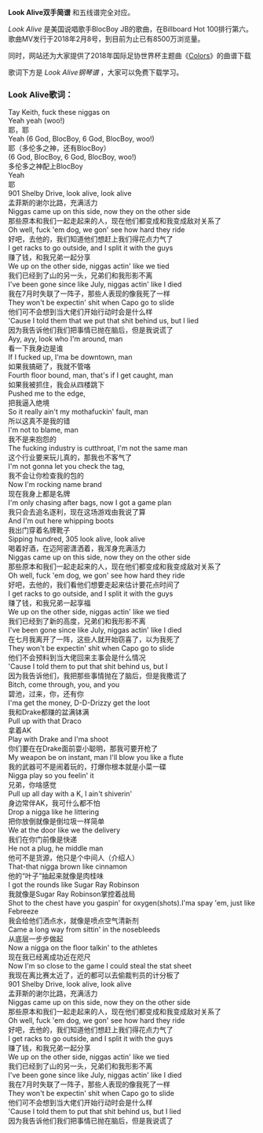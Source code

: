

**Look Alive双手简谱** 和五线谱完全对应。

_Look Alive_ 是美国说唱歌手BlocBoy JB的歌曲，在Billboard Hot
100排行第六。歌曲MV发行于2018年2月8号，到目前为止已有8500万浏览量。

同时，网站还为大家提供了2018年国际足协世界杯主题曲《[Colors](Music-9027-Colors-2018年国际足协世界杯主题曲.html
"Colors")》的曲谱下载

歌词下方是 _Look Alive钢琴谱_ ，大家可以免费下载学习。

### Look Alive歌词：

Tay Keith, fuck these niggas on  
Yeah yeah (woo!)  
耶，耶  
Yeah (6 God, BlocBoy, 6 God, BlocBoy, woo!)  
耶（多伦多之神，还有BlocBoy）  
(6 God, BlocBoy, 6 God, BlocBoy, woo!)  
多伦多之神配上BlocBoy  
Yeah  
耶  
901 Shelby Drive, look alive, look alive  
孟菲斯的谢尔比路，充满活力  
Niggas came up on this side, now they on the other side  
那些原本和我们一起走起来的人，现在他们都变成和我变成敌对关系了  
Oh well, fuck 'em dog, we gon' see how hard they ride  
好吧，去他的，我们知道他们想赶上我们得花点力气了  
I get racks to go outside, and I split it with the guys  
赚了钱，和我兄弟一起分享  
We up on the other side, niggas actin' like we tied  
我们已经到了山的另一头，兄弟们和我形影不离  
I've been gone since like July, niggas actin' like I died  
我在7月时失联了一阵子，那些人表现的像我死了一样  
They won't be expectin' shit when Capo go to slide  
他们可不会想到当大佬们开始行动时会是什么样  
'Cause I told them that we put that shit behind us, but I lied  
因为我告诉他们我们把事情已抛在脑后，但是我说谎了  
Ayy, ayy, look who I'm around, man  
看一下我身边是谁  
If I fucked up, I'ma be downtown, man  
如果我搞砸了，我就不管咯  
Fourth floor bound, man, that's if I get caught, man  
如果我被抓住，我会从四楼跳下  
Pushed me to the edge,  
把我逼入绝境  
So it really ain't my mothafuckin' fault, man  
所以这真不是我的错  
I'm not to blame, man  
我不是来抱怨的  
The fucking industry is cutthroat, I'm not the same man  
这个行业要来玩儿真的，那我也不客气了  
I'm not gonna let you check the tag,  
我不会让你检查我的包的  
Now I'm rocking name brand  
现在我身上都是名牌  
I'm only chasing after bags, now I got a game plan  
我只会去追名逐利，现在这场游戏由我说了算  
And I'm out here whipping boots  
我出门穿着名牌靴子  
Sipping hundred, 305 look alive, look alive  
喝着好酒，在迈阿密潇洒着，我浑身充满活力  
Niggas came up on this side, now they on the other side  
那些原本和我们一起走起来的人，现在他们都变成和我变成敌对关系了  
Oh well, fuck 'em dog, we gon' see how hard they ride  
好吧，去他的，我们看他们想要走起来估计要花点时间了  
I get racks to go outside, and I split it with the guys  
赚了钱，和我兄弟一起享福  
We up on the other side, niggas actin' like we tied  
我们已经到了新的高度，兄弟们和我形影不离  
I've been gone since like July, niggas actin' like I died  
在七月我离开了一阵，这些人就开始窃喜了，以为我死了  
They won't be expectin' shit when Capo go to slide  
他们不会预料到当大佬回来主事会是什么情况  
'Cause I told them to put that shit behind us, but I  
因为我告诉他们，我把那些事情抛在了脑后，但是我撒谎了  
Bitch, come through, you, and you  
碧池，过来，你，还有你  
I'ma get the money, D-D-Drizzy get the loot  
我和Drake都赚的盆满钵满  
Pull up with that Draco  
拿着AK  
Play with Drake and I'ma shoot  
你们要在在Drake面前耍小聪明，那我可要开枪了  
My weapon be on instant, man I'll blow you like a flute  
我的武器可不是闹着玩的，打爆你根本就是小菜一碟  
Nigga play so you feelin' it  
兄弟，你啥感觉  
Pull up all day with a K, I ain't shiverin'  
身边常伴AK，我可什么都不怕  
Drop a nigga like he littering  
把你放倒就像是倒垃圾一样简单  
We at the door like we the delivery  
我们在你门前像是快递  
He not a plug, he middle man  
他可不是货源，他只是个中间人（介绍人）  
That-that nigga brown like cinnamon  
他的“叶子”抽起来就像是肉桂味  
I got the rounds like Sugar Ray Robinson  
我就像是Sugar Ray Robinson掌控着战局  
Shot to the chest have you gaspin' for oxygen(shots).I'ma spay 'em, just like
Febreeze  
我会给他们洒点水，就像是喷点空气清新剂  
Came a long way from sittin' in the nosebleeds  
从底层一步步做起  
Now a nigga on the floor talkin' to the athletes  
现在我已经离成功近在咫尺  
Now I'm so close to the game I could steal the stat sheet  
我现在离比赛太近了，近的都可以去偷裁判员的计分板了  
901 Shelby Drive, look alive, look alive  
孟菲斯的谢尔比路，充满活力  
Niggas came up on this side, now they on the other side  
那些原本和我们一起走起来的人，现在他们都变成和我变成敌对关系了  
Oh well, fuck 'em dog, we gon' see how hard they ride  
好吧，去他的，我们知道他们想赶上我们得花点力气了  
I get racks to go outside, and I split it with the guys  
赚了钱，和我兄弟一起分享  
We up on the other side, niggas actin' like we tied  
我们已经到了山的另一头，兄弟们和我形影不离  
I've been gone since like July, niggas actin' like I died  
我在7月时失联了一阵子，那些人表现的像我死了一样  
They won't be expectin' shit when Capo go to slide  
他们可不会想到当大佬们开始行动时会是什么样  
'Cause I told them to put that shit behind us, but I lied  
因为我告诉他们我们把事情已抛在脑后，但是我说谎了

